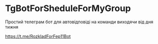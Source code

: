 # TgBotForSheduleForMyGroup

Простий телеграм бот для автовідповіді на команди виходячи від дня тижня

https://t.me/RozkladForFep11Bot
